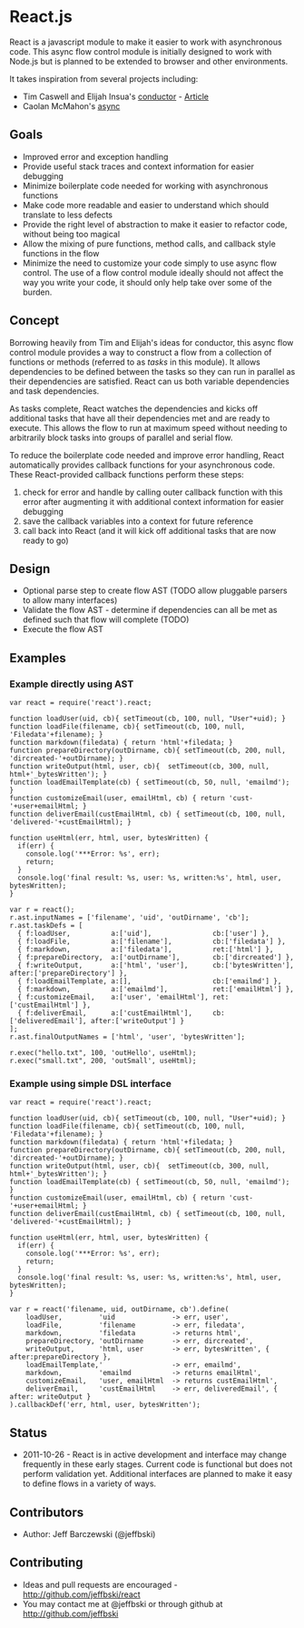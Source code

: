 # React.js

React is a javascript module to make it easier to work with asynchronous code.
This async flow control module is initially designed to work with Node.js but 
is planned to be extended to browser and other environments.

It takes inspiration from several projects including: 

 - Tim Caswell and Elijah Insua's [conductor](https://github.com/creationix/conductor) - [Article](http://howtonode.org/step-of-conductor)
 - Caolan McMahon's [async](https://github.com/caolan/async)

## Goals

 - Improved error and exception handling
 - Provide useful stack traces and context information for easier debugging
 - Minimize boilerplate code needed for working with asynchronous functions
 - Make code more readable and easier to understand which should translate to less defects
 - Provide the right level of abstraction to make it easier to refactor code, without being too magical
 - Allow the mixing of pure functions, method calls, and callback style functions in the flow
 - Minimize the need to customize your code simply to use async flow control. The use of a flow control module ideally should not affect the way you write your code, it should only help take over some of the burden.

## Concept

Borrowing heavily from Tim and Elijah's ideas for conductor, this async flow control module provides a way to construct a flow from a collection of functions or methods (referred to as _tasks_ in this module). It allows dependencies to be defined between the tasks so they can run in parallel as their dependencies are satisfied. React can us both variable dependencies and task dependencies. 

As tasks complete, React watches the dependencies and kicks off additional tasks that have all their dependencies met and are ready to execute. This allows the flow to run at maximum speed without needing to arbitrarily block tasks into groups of parallel and serial flow.

To reduce the boilerplate code needed and improve error handling, React automatically provides callback functions for your asynchronous code. These React-provided callback functions perform these steps:

 1. check for error and handle by calling outer callback function with this error after augmenting it with additional context information for easier debugging
 2. save the callback variables into a context for future reference
 3. call back into React (and it will kick off additional tasks that are now ready to go)

## Design

 - Optional parse step to create flow AST (TODO allow pluggable parsers to allow many interfaces)
 - Validate the flow AST - determine if dependencies can all be met as defined such that flow will complete (TODO)
 - Execute the flow AST

## Examples

### Example directly using AST

    var react = require('react').react;

    function loadUser(uid, cb){ setTimeout(cb, 100, null, "User"+uid); }
    function loadFile(filename, cb){ setTimeout(cb, 100, null, 'Filedata'+filename); }
    function markdown(filedata) { return 'html'+filedata; }
    function prepareDirectory(outDirname, cb){ setTimeout(cb, 200, null, 'dircreated-'+outDirname); }
    function writeOutput(html, user, cb){  setTimeout(cb, 300, null, html+'_bytesWritten'); }
    function loadEmailTemplate(cb) { setTimeout(cb, 50, null, 'emailmd'); }
    function customizeEmail(user, emailHtml, cb) { return 'cust-'+user+emailHtml; }
    function deliverEmail(custEmailHtml, cb) { setTimeout(cb, 100, null, 'delivered-'+custEmailHtml); }

    function useHtml(err, html, user, bytesWritten) {
      if(err) {
        console.log('***Error: %s', err);
        return;
      }
      console.log('final result: %s, user: %s, written:%s', html, user, bytesWritten);     
    }

    var r = react();
    r.ast.inputNames = ['filename', 'uid', 'outDirname', 'cb'];
    r.ast.taskDefs = [
      { f:loadUser,          a:['uid'],               cb:['user'] },
      { f:loadFile,          a:['filename'],          cb:['filedata'] },
      { f:markdown,          a:['filedata'],          ret:['html'] },
      { f:prepareDirectory,  a:['outDirname'],        cb:['dircreated'] },
      { f:writeOutput,       a:['html', 'user'],      cb:['bytesWritten'],   after:['prepareDirectory'] },
      { f:loadEmailTemplate, a:[],                    cb:['emailmd'] },
      { f:markdown,          a:['emailmd'],           ret:['emailHtml'] },
      { f:customizeEmail,    a:['user', 'emailHtml'], ret:['custEmailHtml'] },
      { f:deliverEmail,      a:['custEmailHtml'],     cb:['deliveredEmail'], after:['writeOutput'] }
    ];
    r.ast.finalOutputNames = ['html', 'user', 'bytesWritten'];

    r.exec("hello.txt", 100, 'outHello', useHtml);
    r.exec("small.txt", 200, 'outSmall', useHtml);

### Example using simple DSL interface

    var react = require('react').react;

    function loadUser(uid, cb){ setTimeout(cb, 100, null, "User"+uid); }
    function loadFile(filename, cb){ setTimeout(cb, 100, null, 'Filedata'+filename); }
    function markdown(filedata) { return 'html'+filedata; }
    function prepareDirectory(outDirname, cb){ setTimeout(cb, 200, null, 'dircreated-'+outDirname); }
    function writeOutput(html, user, cb){  setTimeout(cb, 300, null, html+'_bytesWritten'); }
    function loadEmailTemplate(cb) { setTimeout(cb, 50, null, 'emailmd'); }
    function customizeEmail(user, emailHtml, cb) { return 'cust-'+user+emailHtml; }
    function deliverEmail(custEmailHtml, cb) { setTimeout(cb, 100, null, 'delivered-'+custEmailHtml); }

    function useHtml(err, html, user, bytesWritten) {
      if(err) {
        console.log('***Error: %s', err);
        return;
      }
      console.log('final result: %s, user: %s, written:%s', html, user, bytesWritten);     
    }

    var r = react('filename, uid, outDirname, cb').define(
        loadUser,         'uid              -> err, user',
        loadFile,         'filename         -> err, filedata',
        markdown,         'filedata         -> returns html',
        prepareDirectory, 'outDirname       -> err, dircreated', 
        writeOutput,      'html, user       -> err, bytesWritten', { after:prepareDirectory },
        loadEmailTemplate,'                 -> err, emailmd',
        markdown,         'emailmd          -> returns emailHtml',
        customizeEmail,   'user, emailHtml  -> returns custEmailHtml',
        deliverEmail,     'custEmailHtml    -> err, deliveredEmail', { after: writeOutput }
    ).callbackDef('err, html, user, bytesWritten');

## Status

 - 2011-10-26 - React is in active development and interface may change frequently in these early stages. Current code is functional but does not perform validation yet.  Additional interfaces are planned to make it easy to define flows in a variety of ways.

## Contributors

 - Author: Jeff Barczewski (@jeffbski)

## Contributing

 - Ideas and pull requests are encouraged  - http://github.com/jeffbski/react
 - You may contact me at @jeffbski or through github at http://github.com/jeffbski